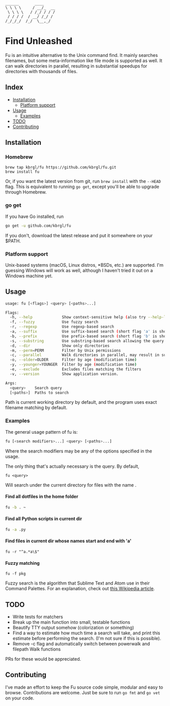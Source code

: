 ```
______       ____
\ \ \ \     / __/_  __
 \ \ \ \   / /_/ / / /
 / / / /  / __/ /_/ /
/_/_/_/  /_/  \__,_/

```

# Find Unleashed
Fu is an intuitive alternative to the Unix command find. It mainly searches
filenames, but some meta-information like file mode is supported as well.
It can walk directories in parallel, resulting in substantial speedups for
directories with thousands of files.

## Index
* [Installation](#installation)
    + [Platform support](#platform-support)
* [Usage](#usage)
    + [Examples](#examples)
* [TODO](#todo)
* [Contributing](#contributing)

## Installation
### Homebrew
```
brew tap kbrgl/fu https://github.com/kbrgl/fu.git
brew install fu
```
Or, if you want the latest version from git, run `brew install` with the `--HEAD`
flag. This is equivalent to running `go get`, except you'll be able to upgrade
through Homebrew.

### go get
If you have Go installed, run
```sh
go get -u github.com/kbrgl/fu
```
If you don't, download the latest release and put it somewhere on your $PATH.

### Platform support
Unix-based systems (macOS, Linux distros, \*BSDs, etc.) are supported.
I'm guessing Windows will work as well, although I haven't tried it out on a
Windows machine yet.

## Usage
```sh
usage: fu [<flags>] <query> [<paths>...]

Flags:
  -h, --help             Show context-sensitive help (also try --help-long and --help-man).
  -f, --fuzzy            Use fuzzy search
  -r, --regexp           Use regexp-based search
  -a, --suffix           Use suffix-based search (short flag 'a' is short for 'after')
  -b, --prefix           Use prefix-based search (short flag 'b' is short for 'before')
  -s, --substring        Use substring-based search allowing the query to be at any position in the filename
  -d, --dir              Show only directories
  -m, --perm=PERM        Filter by Unix permissions
  -c, --parallel         Walk directories in parallel, may result in substantial speedups for directories with many files
  -o, --older=OLDER      Filter by age (modification time)
  -y, --younger=YOUNGER  Filter by age (modification time)
  -e, --exclude          Excludes files matching the filters
  -v, --version          Show application version.

Args:
  <query>    Search query
  [<paths>]  Paths to search
```
Path is current working directory by default, and the program uses exact
filename matching by default.

### Examples
The general usage pattern of fu is:
```sh
fu [<search modifiers>...] <query> [<paths>...]
```
Where the search modifiers may be any of the options specified in the usage.

The only thing that's actually necessary is the query. By default,
```
fu <query>
```
Will search under the current directory for files with the name <query>.

#### Find all dotfiles in the home folder
```sh
fu -b . ~
```
#### Find all Python scripts in current dir
```sh
fu -a .py
```
#### Find files in current dir whose names start and end with 'a'
```
fu -r "^a.*a\$"
```
#### Fuzzy matching
```
fu -f pkg
```

Fuzzy search is the algorithm that Sublime Text and Atom use in their
Command Palettes. For an explanation, check out
[this Wikipedia article](https://en.wikipedia.org/wiki/Approximate_string_matching).

## TODO
* Write tests for matchers
* Break up the main function into small, testable functions
* Beautify TTY output somehow (colorization or something)
* Find a way to estimate how much time a search will take, and print this
  estimate before performing the search. (I'm not sure if this is possible).
* Remove -c flag and automatically switch between powerwalk and filepath Walk
  functions

PRs for these would be appreciated.

## Contributing
I've made an effort to keep the Fu source code simple, modular and easy to browse.
Contributions are welcome. Just be sure to run `go fmt` and `go vet` on your
code.
